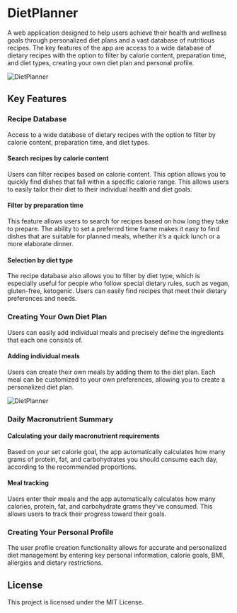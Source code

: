 # DietPlanner
 A web application designed to help users achieve their health and wellness goals through personalized diet plans and a vast database of nutritious recipes. The key features of the app are access to a wide database of dietary recipes with the option to filter by calorie content, preparation time, and diet types, creating your own diet plan and personal profile. 

 ![DietPlanner](https://github.com/LadyAmely/DietPlanner-.NET-React.js-PostgreSQL/blob/master/diet-planner-main.png)
 
## Key Features

### Recipe Database
Access to a wide database of dietary recipes with the option to filter by calorie content, preparation time, and diet types.

#### Search recipes by calorie content
Users can filter recipes based on calorie content. This option allows you to quickly find dishes that fall within a specific calorie range. This allows users to easily tailor their diet to their individual health and diet goals.

#### Filter by preparation time
This feature allows users to search for recipes based on how long they take to prepare. The ability to set a preferred time frame makes it easy to find dishes that are suitable for planned meals, whether it’s a quick lunch or a more elaborate dinner.

#### Selection by diet type
The recipe database also allows you to filter by diet type, which is especially useful for people who follow special dietary rules, such as vegan, gluten-free, ketogenic. Users can easily find recipes that meet their dietary preferences and needs.

### Creating Your Own Diet Plan
Users can easily add individual meals and precisely define the ingredients that each one consists of.

#### Adding individual meals
Users can create their own meals by adding them to the diet plan. Each meal can be customized to your own preferences, allowing you to create a personalized diet plan.

![DietPlanner](https://github.com/LadyAmely/DietPlanner-.NET-React.js-PostgreSQL/blob/master/diet-planner-planner.png)
### Daily Macronutrient Summary

#### Calculating your daily macronutrient requirements

Based on your set calorie goal, the app automatically calculates how many grams of protein, fat, and carbohydrates you should consume each day, according to the recommended proportions.

#### Meal tracking 

Users enter their meals and the app automatically calculates how many calories, protein, fat, and carbohydrate grams they've consumed. This allows users to track their progress toward their goals.

### Creating Your Personal Profile

The user profile creation functionality allows for accurate and personalized diet management by entering key personal information, calorie goals, BMI, allergies and dietary restrictions.

## License

This project is licensed under the MIT License.

